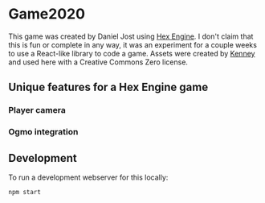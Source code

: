 # Game2020

This game was created by Daniel Jost using [Hex Engine](https://hex-engine.dev/). I don't claim that this is fun or complete in any way, it was an experiment for a couple weeks to use a React-like library to code a game. Assets were created by [Kenney](https://kenney.itch.io/) and used here with a Creative Commons Zero license.

## Unique features for a Hex Engine game

### Player camera

### Ogmo integration

## Development

To run a development webserver for this locally:

```sh
npm start
```
